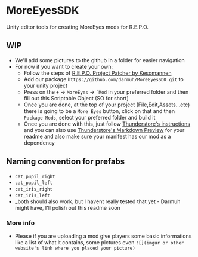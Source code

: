 # MoreEyesSDK
Unity editor tools for creating MoreEyes mods for R.E.P.O.


## WIP

- We'll add some pictures to the github in a folder for easier navigation
- For now if you want to create your own:
  - Follow the steps of [R.E.P.O. Project Patcher by Kesomannen](https://github.com/Kesomannen/unity-repo-project-patcher)
  - Add our package `https://github.com/darmuh/MoreEyesSDK.git` to your unity project
  - Press on the `+` -> `MoreEyes` -> `˙Mod` in your preferred folder and then fill out this Scriptable Object (SO for short)
  - Once you are done, at the top of your project (File,Edit,Assets...etc) there is going to be a `More Eyes` button, click on that and then `Package Mods`, select your preferred folder and build it
  - Once you are done with this, just follow [Thunderstore's instructions](https://thunderstore.io/package/create/docs) and you can also use [Thunderstore's Markdown Preview](https://thunderstore.io/tools/markdown-preview) for your readme and also make sure your manifest has our mod as a dependency

## Naming convention for prefabs

- `cat_pupil_right`
- `cat_pupil_left`
- `cat_iris_right`
- `cat_iris_left`
- _both should also work, but I havent really tested that yet - Darmuh might have, I'll polish out this readme soon
 
### More info

-  Please if you are uploading a mod give players some basic informations like a list of what it contains, some pictures even `![](imgur or other website's link where you placed your picture)`
